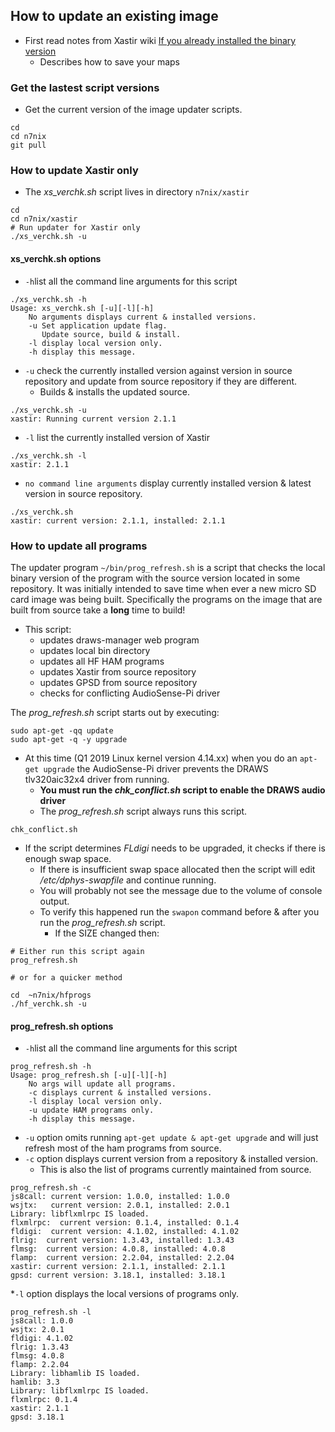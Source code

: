 ## How to update an existing image

* First read notes from Xastir wiki [If you already installed the binary version](http://xastir.org/index.php/HowTo:Raspbian)
  * Describes how to save your maps

### Get the lastest script versions

* Get the current version of the image updater scripts.

```
cd
cd n7nix
git pull
```

### How to update Xastir only

* The _xs_verchk.sh_ script lives in directory ```n7nix/xastir```
```
cd
cd n7nix/xastir
# Run updater for Xastir only
./xs_verchk.sh -u
```
#### xs_verchk.sh options

* ```-h```list all the command line arguments for this script

```
./xs_verchk.sh -h
Usage: xs_verchk.sh [-u][-l][-h]
    No arguments displays current & installed versions.
    -u Set application update flag.
       Update source, build & install.
    -l display local version only.
    -h display this message.
```
* ```-u``` check the currently installed version against version in source repository and update from source repository if they are different.
  * Builds & installs the updated source.

```
./xs_verchk.sh -u
xastir: Running current version 2.1.1
```
* ```-l``` list the currently installed version of Xastir
```
./xs_verchk.sh -l
xastir: 2.1.1
```
* ```no command line arguments``` display currently installed version & latest version in source repository.
```
./xs_verchk.sh
xastir: current version: 2.1.1, installed: 2.1.1
```

### How to update all programs

The updater program ```~/bin/prog_refresh.sh``` is a script that
checks the local binary version of the program with the source version
located in some repository. It was initially intended to save time
when ever a new micro SD card image was being built. Specifically the
programs on the image that are built from source take a **long** time
to build!

* This script:
  * updates draws-manager web program
  * updates local bin directory
  * updates all HF HAM programs
  * updates Xastir from source repository
  * updates GPSD from source repository
  * checks for conflicting AudioSense-Pi driver

The _prog_refresh.sh_ script starts out by executing:
```
sudo apt-get -qq update
sudo apt-get -q -y upgrade
```

* At this time (Q1 2019 Linux kernel version 4.14.xx) when you do an
```apt-get upgrade``` the AudioSense-Pi driver prevents the DRAWS
tlv320aic32x4 driver from running.
  * **You must run the _chk_conflict.sh_ script to enable the DRAWS audio driver**
  * The _prog_refresh.sh_ script always runs this script.
```
chk_conflict.sh
```
* If the script determines _FLdigi_ needs to be upgraded, it checks if there is enough swap space.
  * If there is insufficient swap space allocated then the script will edit _/etc/dphys-swapfile_ and continue running.
  * You will probably not see the message due to the volume of console output.
  * To verify this happened run the ```swapon``` command before & after you run the _prog_refresh.sh_ script.
    * If the SIZE changed then:
```
# Either run this script again
prog_refresh.sh

# or for a quicker method

cd  ~n7nix/hfprogs
./hf_verchk.sh -u
```
#### prog_refresh.sh options

* ```-h```list all the command line arguments for this script

```
prog_refresh.sh -h
Usage: prog_refresh.sh [-u][-l][-h]
    No args will update all programs.
    -c displays current & installed versions.
    -l display local version only.
    -u update HAM programs only.
    -h display this message.
```

* ```-u``` option omits running ```apt-get update & apt-get upgrade``` and will just refresh most of the ham programs from source.
* ```-c``` option displays current version from a repository & installed version.
  * This is also the list of programs currently maintained from source.

```
prog_refresh.sh -c
js8call: current version: 1.0.0, installed: 1.0.0
wsjtx:   current version: 2.0.1, installed: 2.0.1
Library: libflxmlrpc IS loaded.
flxmlrpc:  current version: 0.1.4, installed: 0.1.4
fldigi:  current version: 4.1.02, installed: 4.1.02
flrig:  current version: 1.3.43, installed: 1.3.43
flmsg:  current version: 4.0.8, installed: 4.0.8
flamp:  current version: 2.2.04, installed: 2.2.04
xastir: current version: 2.1.1, installed: 2.1.1
gpsd: current version: 3.18.1, installed: 3.18.1
```

*```-l``` option displays the local versions of programs only.
```
prog_refresh.sh -l
js8call: 1.0.0
wsjtx: 2.0.1
fldigi: 4.1.02
flrig: 1.3.43
flmsg: 4.0.8
flamp: 2.2.04
Library: libhamlib IS loaded.
hamlib: 3.3
Library: libflxmlrpc IS loaded.
flxmlrpc: 0.1.4
xastir: 2.1.1
gpsd: 3.18.1
```
